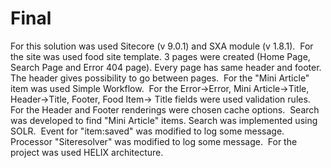 # Final
For this solution was used Sitecore (v 9.0.1) and SXA module (v 1.8.1).&nbsp;
For the site was used food site template. 3 pages were created (Home Page, Search Page and Error 404 page). Every page has same header and footer. The header gives possibility to go between pages.&nbsp;
For the "Mini Article" item was used Simple Workflow.&nbsp;
For the Error->Error, Mini Article->Title, Header->Title, Footer, Food Item-> Title fields were used validation rules.&nbsp;
For the Header and Footer renderings were chosen cache options.&nbsp;
Search was developed to find "Mini Article" items. Search was implemented using SOLR.&nbsp;
Event for "item:saved" was modified to log some message.&nbsp;
Processor "Siteresolver" was modified to log some message.&nbsp;
For the project was used HELIX architecture.&nbsp;
